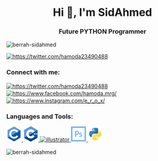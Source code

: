 <h1 align="center">Hi 👋, I'm SidAhmed</h1>
<h3 align="center">Future PYTHON Programmer</h3>

<p align="left"> <img src="https://komarev.com/ghpvc/?username=berrah-sidahmed&label=Profile%20views&color=0e75b6&style=flat" alt="berrah-sidahmed" /> </p>

<p align="left"> <a href="https://twitter.com/https://twitter.com/hamoda23490488" target="blank"><img src="https://img.shields.io/twitter/follow/https://twitter.com/hamoda23490488?logo=twitter&style=for-the-badge" alt="https://twitter.com/hamoda23490488" /></a> </p>

<h3 align="left">Connect with me:</h3>
<p align="left">
<a href="https://twitter.com/https://twitter.com/hamoda23490488" target="blank"><img align="center" src="https://raw.githubusercontent.com/rahuldkjain/github-profile-readme-generator/master/src/images/icons/Social/twitter.svg" alt="https://twitter.com/hamoda23490488" height="30" width="40" /></a>
<a href="https://fb.com/https://www.facebook.com/hamoda.mrg/" target="blank"><img align="center" src="https://raw.githubusercontent.com/rahuldkjain/github-profile-readme-generator/master/src/images/icons/Social/facebook.svg" alt="https://www.facebook.com/hamoda.mrg/" height="30" width="40" /></a>
<a href="https://instagram.com/https://www.instagram.com/e_r_o_x/" target="blank"><img align="center" src="https://raw.githubusercontent.com/rahuldkjain/github-profile-readme-generator/master/src/images/icons/Social/instagram.svg" alt="https://www.instagram.com/e_r_o_x/" height="30" width="40" /></a>
</p>

<h3 align="left">Languages and Tools:</h3>
<p align="left"> <a href="https://www.cprogramming.com/" target="_blank" rel="noreferrer"> <img src="https://raw.githubusercontent.com/devicons/devicon/master/icons/c/c-original.svg" alt="c" width="40" height="40"/> </a> <a href="https://www.w3schools.com/cpp/" target="_blank" rel="noreferrer"> <img src="https://raw.githubusercontent.com/devicons/devicon/master/icons/cplusplus/cplusplus-original.svg" alt="cplusplus" width="40" height="40"/> </a> <a href="https://www.adobe.com/in/products/illustrator.html" target="_blank" rel="noreferrer"> <img src="https://www.vectorlogo.zone/logos/adobe_illustrator/adobe_illustrator-icon.svg" alt="illustrator" width="40" height="40"/> </a> <a href="https://www.photoshop.com/en" target="_blank" rel="noreferrer"> <img src="https://raw.githubusercontent.com/devicons/devicon/master/icons/photoshop/photoshop-line.svg" alt="photoshop" width="40" height="40"/> </a> <a href="https://www.python.org" target="_blank" rel="noreferrer"> <img src="https://raw.githubusercontent.com/devicons/devicon/master/icons/python/python-original.svg" alt="python" width="40" height="40"/> </a> </p>

<p><img align="center" src="https://github-readme-stats.vercel.app/api/top-langs?username=berrah-sidahmed&show_icons=true&locale=en&layout=compact" alt="berrah-sidahmed" /></p>
